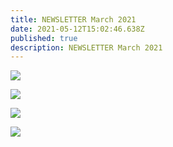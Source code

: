 ```yaml
---
title: NEWSLETTER March 2021
date: 2021-05-12T15:02:46.638Z
published: true
description: NEWSLETTER March 2021
---
```

![](/images/uploads/screen-shot-2021-05-09-at-8.08.03-am.png)

![](/images/uploads/screen-shot-2021-05-09-at-8.08.52-am.png)

![](/images/uploads/screen-shot-2021-05-09-at-8.09.12-am.png)

![](/images/uploads/screen-shot-2021-05-09-at-8.09.39-am.png)
